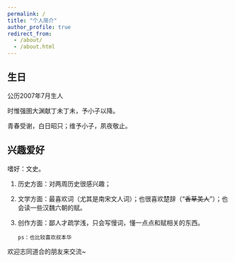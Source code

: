 ```yaml
---
permalink: /
title: "个人简介"
author_profile: true
redirect_from: 
  - /about/
  - /about.html
---
```




## 生日
公历2007年7月生人

时惟强圉大渊献丁未丁未，予小子以降。

青春受谢，白日昭只；维予小子，夙夜敬止。


## 兴趣爱好
嗜好：文史。

 1. 历史方面：对两周历史很感兴趣；
 2. 文学方面：最喜欢词（尤其是南宋文人词）；也很喜欢楚辞（“~~香草美人~~”）；也会读一些汉魏六朝的赋。
 3. 创作方面：鄙人才疏学浅，只会写慢词，懂一点点和赋相关的东西。
 
        ps：也比较喜欢叔本华

 欢迎志同道合的朋友来交流~
